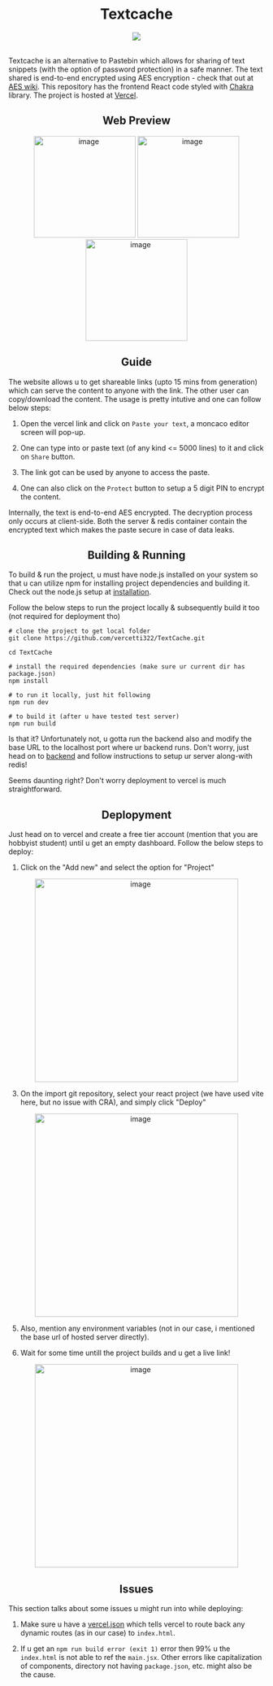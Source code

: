 <h1 align="center">
  Textcache
</h1>
<div align="center">
  <img src="https://skillicons.dev/icons?i=react,vite,vercel" />
</div>

<br/>

<p>
  Textcache is an alternative to Pastebin which allows for sharing of text snippets (with the option of password protection)    in a safe manner. The text shared is end-to-end encrypted using AES encryption - check that out at 
  <a href="https://en.wikipedia.org/wiki/Advanced_Encryption_Standard">AES wiki</a>. 
  This repository has the frontend React code styled with <a href="https://v2.chakra-ui.com/">Chakra</a> library. The 
  project is hosted at <a href="https://text-cache.vercel.app/">Vercel</a>.
</p>

<h2 align="center">
  Web Preview
</h2>

<div align="center">
  <img width="200" alt="image" src="https://github.com/user-attachments/assets/47ffdb30-e6f7-4eb8-bdf4-28ad2420f1f6">
  <img width="200" alt="image" src="https://github.com/user-attachments/assets/da16af89-fd32-4e16-bb01-465cb89c5372">
  <img width="200" alt="image" src="https://github.com/user-attachments/assets/b7306d12-181e-43da-9b61-43b9d442a928">
</div>

<h2 align="center">
  Guide
</h2>
The website allows u to get shareable links (upto 15 mins from generation) which can serve the content to anyone with the link. The other user can copy/download the content. The usage is pretty intutive and one can follow below steps:

<br/>

1. Open the vercel link and click on ```Paste your text```, a moncaco editor screen will pop-up.

2. One can type into or paste text (of any kind <= 5000 lines) to it and click on ```Share``` button.

3. The link got can be used by anyone to access the paste.

4. One can also click on the ```Protect``` button to setup a 5 digit PIN to encrypt the content.

Internally, the text is end-to-end AES encrypted. The decryption process only occurs at client-side. Both the server & redis container contain the encrypted text which makes the paste secure in case of data leaks. 

<h2 align="center">
  Building & Running
</h2>

To build & run the project, u must have node.js installed on your system so that u can utilize npm for installing project dependencies and building it. Check out the node.js setup at <a href="https://nodejs.org/en/download/package-manager">installation</a>.

Follow the below steps to run the project locally & subsequently build it too (not required for deployment tho)

```
# clone the project to get local folder
git clone https://github.com/vercetti322/TextCache.git

cd TextCache

# install the required dependencies (make sure ur current dir has package.json)
npm install

# to run it locally, just hit following
npm run dev

# to build it (after u have tested test server)
npm run build
```

Is that it? Unfortunately not, u gotta run the backend also and modify the base URL to the localhost port where ur backend runs. Don't worry, just head on to <a href="https://github.com/vercetti322/textcache-backend.git">backend</a> and follow instructions to setup ur server along-with redis!

Seems daunting right? Don't worry deployment to vercel is much straightforward.

<h2 align="center">
  Deplopyment
</h2>

Just head on to vercel and create a free tier account (mention that you are hobbyist student) until u get an empty dashboard.
Follow the below steps to deploy:

1. Click on the "Add new" and select the option for "Project"
<div align="center">
  <img width="400" alt="image" src="https://github.com/user-attachments/assets/5cc403f4-4e11-4c0a-8c49-621df6b71848">
</div>

3. On the import git repository, select your react project (we have used vite here, but no issue with CRA), and simply click "Deploy"
<div align="center">
  <img width="400" alt="image" src="https://github.com/user-attachments/assets/839b3991-12a6-4626-a0a0-2563a161a945">
</div>
   
5. Also, mention any environment variables (not in our case, i mentioned the base url of hosted server directly).

6. Wait for some time untill the project builds and u get a live link!
<div align="center">
  <img width="400" alt="image" src="https://github.com/user-attachments/assets/c279898e-3e56-4394-86f8-550bd11a63d2">
</div>

<h2 align="center">
  Issues
</h2> 
This section talks about some issues u might run into while deploying:

1. Make sure u have a <a href="https://github.com/vercetti322/TextCache/blob/master/vercel.json">vercel.json</a>
 which tells vercel to route back any dynamic routes (as in our case) to ```index.html```.

2. If u get an ```npm run build error (exit 1)``` error then 99% u the ```index.html``` is not able to ref the ```main.jsx```. Other errors like capitalization of components, directory not having ```package.json```, etc. might also be the cause.



